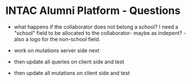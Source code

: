 # INTAC Alumni Platform - Questions

- what happens if the collaborator does not belong a school? I need a "school" field to be allocated to the collaborator- maybe as indepent? - also a logo for the non-school field.

- work on mutations server side next
- then update all queries on client side and test
- then update all mutations on client side and test 
